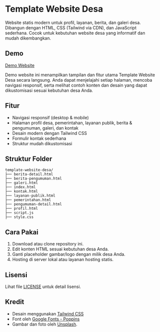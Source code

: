 # Template Website Desa

Website statis modern untuk profil, layanan, berita, dan galeri desa. Dibangun dengan HTML, CSS (Tailwind via CDN), dan JavaScript sederhana. Cocok untuk kebutuhan website desa yang informatif dan mudah dikembangkan.

## Demo
[Demo Website](https://dimartarmizi.github.io/template-website-desa/)

Demo website ini menampilkan tampilan dan fitur utama Template Website Desa secara langsung. Anda dapat menjelajahi setiap halaman, mencoba navigasi responsif, serta melihat contoh konten dan desain yang dapat dikustomisasi sesuai kebutuhan desa Anda.

## Fitur
- Navigasi responsif (desktop & mobile)
- Halaman profil desa, pemerintahan, layanan publik, berita & pengumuman, galeri, dan kontak
- Desain modern dengan Tailwind CSS
- Formulir kontak sederhana
- Struktur mudah dikustomisasi

## Struktur Folder
```
template-website-desa/
├── berita-detail.html
├── berita-pengumuman.html
├── galeri.html
├── index.html
├── kontak.html
├── layanan-publik.html
├── pemerintahan.html
├── pengumuman-detail.html
├── profil.html
├── script.js
├── style.css
```

## Cara Pakai
1. Download atau clone repository ini.
2. Edit konten HTML sesuai kebutuhan desa Anda.
3. Ganti placeholder gambar/logo dengan milik desa Anda.
4. Hosting di server lokal atau layanan hosting statis.

## Lisensi
Lihat file [LICENSE](LICENSE) untuk detail lisensi.

## Kredit
- Desain menggunakan [Tailwind CSS](https://tailwindcss.com/)
- Font oleh [Google Fonts - Poppins](https://fonts.google.com/specimen/Poppins)
- Gambar dan foto oleh [Unsplash](https://unsplash.com/).
